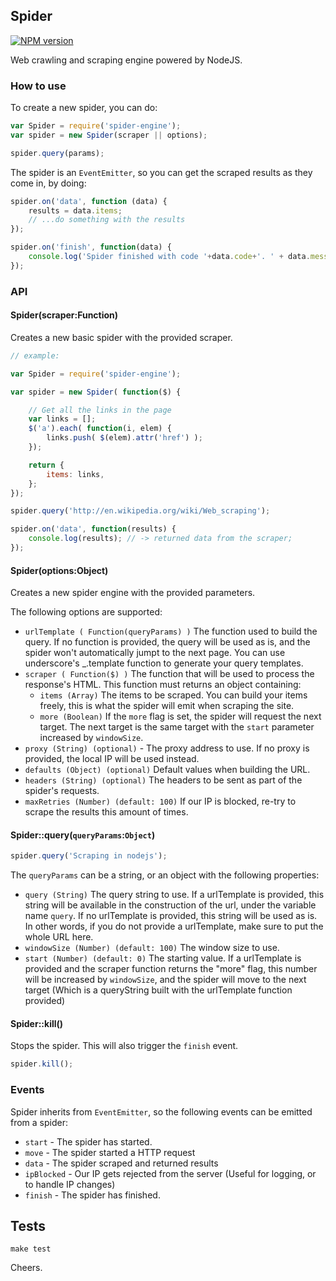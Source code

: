 ## Spider

[![NPM version](https://badge.fury.io/js/spider-engine.svg)](http://badge.fury.io/js/spider-engine)

Web crawling and scraping engine powered by NodeJS.

### How to use

To create a new spider, you can do:

```js
var Spider = require('spider-engine');
var spider = new Spider(scraper || options);

spider.query(params);
```

The spider is an `EventEmitter`, so you can get the scraped results as they come in, by doing:

```js
spider.on('data', function (data) {
	results = data.items;
	// ...do something with the results
});

spider.on('finish', function(data) {
	console.log('Spider finished with code '+data.code+'. ' + data.message);
});
```

### API

#### Spider(scraper:Function)

Creates a new basic spider with the provided scraper.

```js
// example:

var Spider = require('spider-engine');

var spider = new Spider( function($) {

	// Get all the links in the page
	var links = [];
	$('a').each( function(i, elem) {
		links.push( $(elem).attr('href') );
	});

	return {
		items: links,
	};
});

spider.query('http://en.wikipedia.org/wiki/Web_scraping');

spider.on('data', function(results) {
	console.log(results); // -> returned data from the scraper;
});
```

#### Spider(options:Object)

Creates a new spider engine with the provided parameters.

The following options are supported:

- `urlTemplate ( Function(queryParams) )` The function used to build the query. If no function is provided, the query will be used as is, and the spider won't automatically jumpt to the next page. You can use underscore's _.template function to generate your query templates.
- `scraper ( Function($) )` The function that will be used to process the response's HTML. This function must returns an object containing:
  - `items (Array)` The items to be scraped. You can build your items freely, this is what the spider will emit when scraping the site.
  - `more (Boolean)` If the `more` flag is set, the spider will request the next target. The next target is the same target with the `start` parameter increased by `windowSize`.
- `proxy (String) (optional)` - The proxy address to use. If no proxy is provided, the local IP will be used instead.
- `defaults (Object) (optional)` Default values when building the URL.
- `headers (String) (optional)` The headers to be sent as part of the spider's requests.
- `maxRetries (Number) (default: 100)` If our IP is blocked, re-try to scrape the results this amount of times.


#### Spider::query(`queryParams`:`Object`)

```js
spider.query('Scraping in nodejs');
```

The `queryParams` can be a string, or an object with the following properties:
- `query (String)` The query string to use. If a urlTemplate is provided, this string will be available in the construction of the url, under the variable name `query`. If no urlTemplate is provided, this string will be used as is. In other words, if you do not provide a urlTemplate, make sure to put the whole URL here.
- `windowSize (Number) (default: 100)` The window size to use.
- `start (Number) (default: 0)` The starting value. If a urlTemplate is provided and the scraper function returns the "more" flag, this number will be increased by `windowSize`, and the spider will move to the next target (Which is a queryString built with the urlTemplate function provided)


#### Spider::kill()

Stops the spider. This will also trigger the `finish` event.

```js
spider.kill();
```

### Events

Spider inherits from `EventEmitter`, so the following events can be emitted from a spider:

- `start` - The spider has started.
- `move` - The spider started a HTTP request
- `data` - The spider scraped and returned results
- `ipBlocked` - Our IP gets rejected from the server (Useful for logging, or to handle IP changes)
- `finish` - The spider has finished.


## Tests

`make test`

Cheers.

